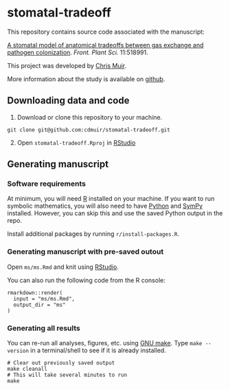 # stomatal-tradeoff

This repository contains source code associated with the manuscript:

[A stomatal model of anatomical tradeoffs between gas exchange
and pathogen colonization](https://doi.org/10.3389/fpls.2020.518991). *Front. Plant Sci.* 11:518991.

This project was developed by [Chris Muir](https://cdmuir.netlify.app).

More information about the study is available on [github](https://github.com/cdmuir/stomatal-tradeoff/blob/master/ms/ms.pdf).

## Downloading data and code 

1. Download or clone this repository to your machine.

```
git clone git@github.com:cdmuir/stomatal-tradeoff.git
```

2. Open `stomatal-tradeoff.Rproj` in [RStudio](https://www.rstudio.com/)

## Generating manuscript

### Software requirements

At minimum, you will need [R](https://cran.r-project.org/) installed on your machine. If you want to run symbolic mathematics, you will also need to have [Python](https://www.python.org/) and [SymPy](https://www.sympy.org/en/index.html) installed. However, you can skip this and use the saved Python output in the repo.

Install additional packages by running `r/install-packages.R`.

### Generating manuscript with pre-saved outout

Open `ms/ms.Rmd` and knit using [RStudio](https://www.rstudio.com/).

You can also run the following code from the R console:

```{r}
rmarkdown::render(
  input = "ms/ms.Rmd",
  output_dir = "ms"
)
```

### Generating all results

You can re-run all analyses, figures, etc. using [GNU make](https://www.gnu.org/software/make/). Type `make --version` in a terminal/shell to see if it is already installed.

```
# Clear out previously saved output
make cleanall
# This will take several minutes to run
make
```
